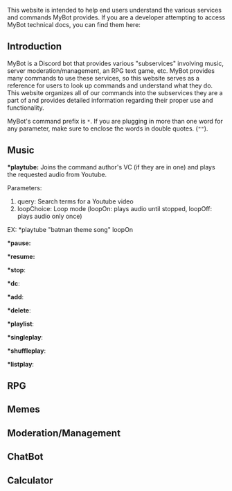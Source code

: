 This website is intended to help end users understand the various services and commands MyBot provides. If you are a developer attempting to access MyBot technical docs, you can find them here:

## Introduction
MyBot is a Discord bot that provides various "subservices" involving music, server moderation/management, an RPG text game, etc. MyBot provides many commands to use these services, so this website serves as a reference for users to look up commands and understand what they do. This website organizes all of our commands into the subservices they are a part of and provides detailed information regarding their proper use and functionality.

MyBot's command prefix is `*`. If you are plugging in more than one word for any parameter, make sure to enclose the words in double quotes. (`""`). 

## Music
__*playtube:__ Joins the command author's VC (if they are in one) and plays the requested audio from Youtube. 

Parameters:
1. query: Search terms for a Youtube video
2. loopChoice: Loop mode (loopOn: plays audio until stopped, loopOff: plays audio only once)

EX: *playtube "batman theme song" loopOn

__*pause:__

__*resume:__

__*stop__:

__*dc__:

__*add__:

__*delete__:

__*playlist__:

__*singleplay__:

__*shuffleplay__:

__*listplay__:

## RPG

## Memes

## Moderation/Management

## ChatBot

## Calculator
